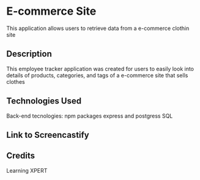 # E-commerce Site
This application allows users to retrieve data from a e-commerce clothin site

## Description
This employee tracker application was created for users to easily look into details of products, categories, and tags of a e-commerce site that sells clothes

## Technologies Used

Back-end tecnologies: npm packages express and postgress SQL

## Link to Screencastify




## Credits
Learning XPERT
